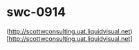 swc-0914
========

(http://scottwconsulting.uat.liquidvisual.net)[http://scottwconsulting.uat.liquidvisual.net]
